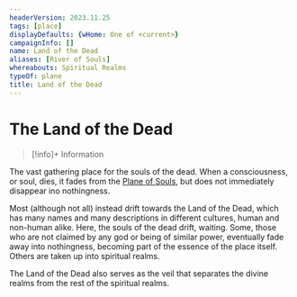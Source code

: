 ```yaml
---
headerVersion: 2023.11.25
tags: [place]
displayDefaults: {wHome: One of <current>}
campaignInfo: []
name: Land of the Dead
aliases: [River of Souls]
whereabouts: Spiritual Realms
typeOf: plane
title: Land of the Dead
---
```

# The Land of the Dead
>[!info]+ Information
> 
>> 

The vast gathering place for the souls of the dead. When a consciousness, or soul, dies, it fades from the [Plane of Souls](<../plane-of-souls.md>), but does not immediately disappear ino nothingness. 

Most (although not all) instead drift towards the Land of the Dead, which has many names and many descriptions in different cultures, human and non-human alike. Here, the souls of the dead drift, waiting. Some, those who are not claimed by any god or being of similar power, eventually fade away into nothingness, becoming part of the essence of the place itself. Others are taken up into spiritual realms.

The Land of the Dead also serves as the veil that separates the divine realms from the rest of the spiritual realms.

